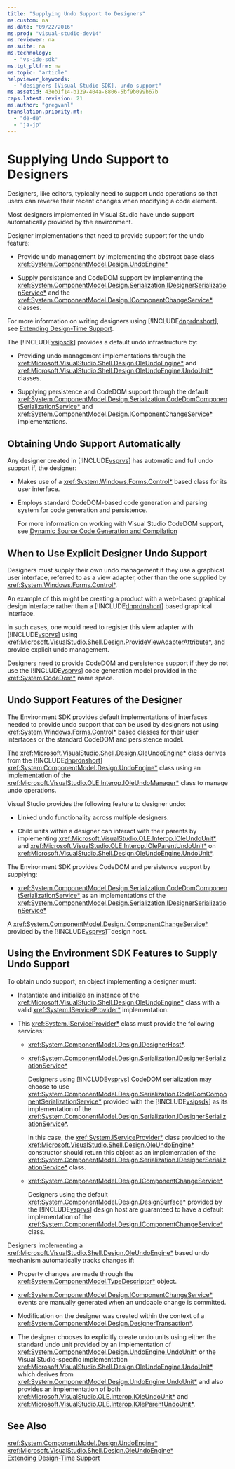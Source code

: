 ```yaml
---
title: "Supplying Undo Support to Designers"
ms.custom: na
ms.date: "09/22/2016"
ms.prod: "visual-studio-dev14"
ms.reviewer: na
ms.suite: na
ms.technology: 
  - "vs-ide-sdk"
ms.tgt_pltfrm: na
ms.topic: "article"
helpviewer_keywords: 
  - "designers [Visual Studio SDK], undo support"
ms.assetid: 43eb1f14-b129-404a-8806-5bf9b099b67b
caps.latest.revision: 21
ms.author: "gregvanl"
translation.priority.mt: 
  - "de-de"
  - "ja-jp"
---
```

# Supplying Undo Support to Designers
Designers, like editors, typically need to support undo operations so that users can reverse their recent changes when modifying a code element.  
  
 Most designers implemented in Visual Studio have undo support automatically provided by the environment.  
  
 Designer implementations that need to provide support for the undo feature:  
  
-   Provide undo management by implementing the abstract base class <xref:System.ComponentModel.Design.UndoEngine*>  
  
-   Supply persistence and CodeDOM support by implementing the <xref:System.ComponentModel.Design.Serialization.IDesignerSerializationService*> and the <xref:System.ComponentModel.Design.IComponentChangeService*> classes.  
  
 For more information on writing designers using [!INCLUDE[dnprdnshort](../vs140/includes/dnprdnshort_md.md)], see [Extending Design-Time Support](assetId:///d6ac8a6a-42fd-4bc8-bf33-b212811297e2).  
  
 The [!INCLUDE[vsipsdk](../vs140/includes/vsipsdk_md.md)] provides a default undo infrastructure by:  
  
-   Providing undo management implementations through the <xref:Microsoft.VisualStudio.Shell.Design.OleUndoEngine*> and <xref:Microsoft.VisualStudio.Shell.Design.OleUndoEngine.UndoUnit*> classes.  
  
-   Supplying persistence and CodeDOM support through the default <xref:System.ComponentModel.Design.Serialization.CodeDomComponentSerializationService*> and <xref:System.ComponentModel.Design.IComponentChangeService*> implementations.  
  
## Obtaining Undo Support Automatically  
 Any designer created in [!INCLUDE[vsprvs](../vs140/includes/vsprvs_md.md)] has automatic and full undo support if, the designer:  
  
-   Makes use of a <xref:System.Windows.Forms.Control*> based class for its user interface.  
  
-   Employs standard CodeDOM-based code generation and parsing system for code generation and persistence.  
  
     For more information on working with Visual Studio CodeDOM support, see [Dynamic Source Code Generation and Compilation](assetId:///d077a3e8-bd81-4bdf-b6a3-323857ea30fb)  
  
## When to Use Explicit Designer Undo Support  
 Designers must supply their own undo management if they use a graphical user interface, referred to as a view adapter, other than the one supplied by <xref:System.Windows.Forms.Control*>.  
  
 An example of this might be creating a product with a web-based graphical design interface rather than a [!INCLUDE[dnprdnshort](../vs140/includes/dnprdnshort_md.md)] based graphical interface.  
  
 In such cases, one would need to register this view adapter with [!INCLUDE[vsprvs](../vs140/includes/vsprvs_md.md)] using <xref:Microsoft.VisualStudio.Shell.Design.ProvideViewAdapterAttribute*>, and provide explicit undo management.  
  
 Designers need to provide CodeDOM and persistence support if they do not use the [!INCLUDE[vsprvs](../vs140/includes/vsprvs_md.md)] code generation model provided in the <xref:System.CodeDom*> name space.  
  
## Undo Support Features of the Designer  
 The Environment SDK provides default implementations of interfaces needed to provide undo support that can be used by designers not using <xref:System.Windows.Forms.Control*> based classes for their user interfaces or the standard CodeDOM and persistence model.  
  
 The <xref:Microsoft.VisualStudio.Shell.Design.OleUndoEngine*> class derives from the [!INCLUDE[dnprdnshort](../vs140/includes/dnprdnshort_md.md)] <xref:System.ComponentModel.Design.UndoEngine*> class using an implementation of the <xref:Microsoft.VisualStudio.OLE.Interop.IOleUndoManager*> class to manage undo operations.  
  
 Visual Studio provides the following feature to designer undo:  
  
-   Linked undo functionality across multiple designers.  
  
-   Child units within a designer can interact with their parents by implementing <xref:Microsoft.VisualStudio.OLE.Interop.IOleUndoUnit*> and <xref:Microsoft.VisualStudio.OLE.Interop.IOleParentUndoUnit*> on <xref:Microsoft.VisualStudio.Shell.Design.OleUndoEngine.UndoUnit*>.  
  
 The Environment SDK provides CodeDOM and persistence support by supplying:  
  
-   <xref:System.ComponentModel.Design.Serialization.CodeDomComponentSerializationService*> as an implementations of the <xref:System.ComponentModel.Design.Serialization.IDesignerSerializationService*>  
  
 A <xref:System.ComponentModel.Design.IComponentChangeService*> provided by the [!INCLUDE[vsprvs](../vs140/includes/vsprvs_md.md)]``design host.  
  
## Using the Environment SDK Features to Supply Undo Support  
 To obtain undo support, an object implementing a designer must:  
  
-   Instantiate and initialize an instance of the <xref:Microsoft.VisualStudio.Shell.Design.OleUndoEngine*> class with a valid <xref:System.IServiceProvider*> implementation.  
  
-   This <xref:System.IServiceProvider*> class must provide the following services:  
  
    -   <xref:System.ComponentModel.Design.IDesignerHost*>.  
  
    -   <xref:System.ComponentModel.Design.Serialization.IDesignerSerializationService*>  
  
         Designers using [!INCLUDE[vsprvs](../vs140/includes/vsprvs_md.md)] CodeDOM serialization may choose to use <xref:System.ComponentModel.Design.Serialization.CodeDomComponentSerializationService*> provided with the [!INCLUDE[vsipsdk](../vs140/includes/vsipsdk_md.md)] as its implementation of the <xref:System.ComponentModel.Design.Serialization.IDesignerSerializationService*>.  
  
         In this case, the <xref:System.IServiceProvider*> class provided to the <xref:Microsoft.VisualStudio.Shell.Design.OleUndoEngine*> constructor should return this object as an implementation of the <xref:System.ComponentModel.Design.Serialization.IDesignerSerializationService*> class.  
  
    -   <xref:System.ComponentModel.Design.IComponentChangeService*>  
  
         Designers using the default <xref:System.ComponentModel.Design.DesignSurface*> provided by the [!INCLUDE[vsprvs](../vs140/includes/vsprvs_md.md)] design host are guaranteed to have a default implementation of the <xref:System.ComponentModel.Design.IComponentChangeService*> class.  
  
 Designers implementing a <xref:Microsoft.VisualStudio.Shell.Design.OleUndoEngine*> based undo mechanism automatically tracks changes if:  
  
-   Property changes are made through the <xref:System.ComponentModel.TypeDescriptor*> object.  
  
-   <xref:System.ComponentModel.Design.IComponentChangeService*> events are manually generated when an undoable change is committed.  
  
-   Modification on the designer was created within the context of a <xref:System.ComponentModel.Design.DesignerTransaction*>.  
  
-   The designer chooses to explicitly create undo units using either the standard undo unit provided by an implementation of <xref:System.ComponentModel.Design.UndoEngine.UndoUnit*> or the Visual Studio-specific implementation <xref:Microsoft.VisualStudio.Shell.Design.OleUndoEngine.UndoUnit*>, which derives from <xref:System.ComponentModel.Design.UndoEngine.UndoUnit*> and also provides an implementation of both <xref:Microsoft.VisualStudio.OLE.Interop.IOleUndoUnit*> and <xref:Microsoft.VisualStudio.OLE.Interop.IOleParentUndoUnit*>.  
  
## See Also  
 <xref:System.ComponentModel.Design.UndoEngine*>   
 <xref:Microsoft.VisualStudio.Shell.Design.OleUndoEngine*>   
 [Extending Design-Time Support](assetId:///d6ac8a6a-42fd-4bc8-bf33-b212811297e2)